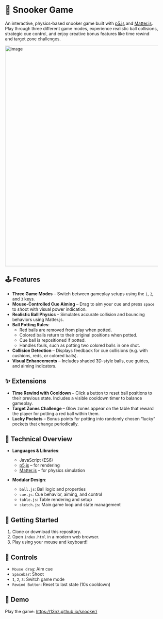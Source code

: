 # 🎱 Snooker Game

An interactive, physics-based snooker game built with [p5.js](https://p5js.org/) and [Matter.js](https://brm.io/matter-js/). Play through three different game modes, experience realistic ball collisions, strategic cue control, and enjoy creative bonus features like time rewind and target zone challenges.

<img width="1426" height="727" alt="image" src="https://github.com/user-attachments/assets/f72bd26c-212e-461f-9689-f42caa0c61d1" />


## 🕹️ Features

- **Three Game Modes** – Switch between gameplay setups using the `1`, `2`, and `3` keys.
- **Mouse-Controlled Cue Aiming** – Drag to aim your cue and press `space` to shoot with visual power indication.
- **Realistic Ball Physics** – Simulates accurate collision and bouncing behaviors using Matter.js.
- **Ball Potting Rules**:
  - Red balls are removed from play when potted.
  - Colored balls return to their original positions when potted.
  - Cue ball is repositioned if potted.
  - Handles fouls, such as potting two colored balls in one shot.
- **Collision Detection** – Displays feedback for cue collisions (e.g. with cushions, reds, or colored balls).
- **Visual Enhancements** – Includes shaded 3D-style balls, cue guides, and aiming indicators.

## ✨ Extensions

- **Time Rewind with Cooldown** – Click a button to reset ball positions to their previous state. Includes a visible cooldown timer to balance gameplay.
- **Target Zones Challenge** – Glow zones appear on the table that reward the player for potting a red ball within them.
- **Lucky Pockets** – Bonus points for potting into randomly chosen “lucky” pockets that change periodically.

## 🧠 Technical Overview

- **Languages & Libraries**:  
  - JavaScript (ES6)  
  - [p5.js](https://p5js.org/) – for rendering  
  - [Matter.js](https://brm.io/matter-js/) – for physics simulation

- **Modular Design**:  
  - `ball.js`: Ball logic and properties  
  - `cue.js`: Cue behavior, aiming, and control  
  - `table.js`: Table rendering and setup  
  - `sketch.js`: Main game loop and state management

## 🚀 Getting Started

1. Clone or download this repository.
2. Open `index.html` in a modern web browser.
3. Play using your mouse and keyboard!

## 🎯 Controls

- `Mouse drag`: Aim cue  
- `Spacebar`: Shoot  
- `1`, `2`, `3`: Switch game mode  
- `Rewind Button`: Reset to last state (10s cooldown)  

## 📸 Demo

Play the game: https://13nz.github.io/snooker/
